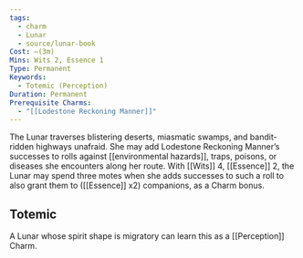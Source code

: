 ```yaml
---
tags:
  - charm
  - Lunar
  - source/lunar-book
Cost: —(3m)
Mins: Wits 2, Essence 1
Type: Permanent
Keywords:
  - Totemic (Perception)
Duration: Permanent
Prerequisite Charms:
  - "[[Lodestone Reckoning Manner]]"
---
```

The Lunar traverses blistering deserts, miasmatic swamps, and bandit-ridden highways unafraid. She may add Lodestone Reckoning Manner’s successes to rolls against [[environmental hazards]], traps, poisons, or diseases she encounters along her route. With [[Wits]] 4, [[Essence]] 2, the Lunar may spend three motes when she adds successes to such a roll to also grant them to ([[Essence]] x2) companions, as a Charm bonus. 
## Totemic 

A Lunar whose spirit shape is migratory can learn this as a [[Perception]] Charm.